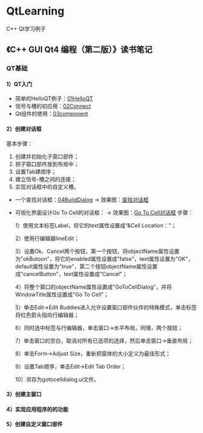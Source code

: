 # QtLearning
C++ Qt学习例子

## 《C++ GUI Qt4 编程（第二版）》读书笔记
### QT基础
#### 1）QT入门
- 简单的HelloQT例子：[01HelloQT](https://github.com/theRunCom/QtLearning/tree/main/01HelloQT)
- 信号与槽的初应用：[02Connect](https://github.com/theRunCom/QtLearning/tree/main/02Connect)
- Qt组件的使用：[03component](https://github.com/theRunCom/QtLearning/tree/main/03component)
#### 2）创建对话框
基本步骤：

1. 创建并初始化子窗口部件；
2. 把子窗口部件放到布局中；
3. 设置Tab建顺序；
4. 建立信号-槽之间的连接；
5. 实现对话框中的自定义槽。
- 一个查找对话框：[04BuildDialog](https://github.com/theRunCom/QtLearning/tree/main/04BuidDialog)
-> 效果图：[查找对话框](https://github.com/theRunCom/QtLearning/blob/main/images/04.png)
- 可视化界面设计Go To Cell的对话框：
-> 效果图：[Go To Cell对话框](https://github.com/theRunCom/QtLearning/blob/main/images/05.png)
  步骤：
  
    1）使用文本标签Label，将它的text属性设置成“&Cell Location：”；
    
    2）使用行编辑器lineEdit；
    
    3）设置Ok、Cancel两个按钮，第一个按钮，将objectName属性设置为"okButoon"，将它的enabled属性设置成"false"，text属性设置为"OK"，default属性设置为"true"，第二个按钮objectName属性设置成"cancelButton"，text属性设置成"Cancel"；
    
    4）将整个窗口的objectName属性设置成"GoToCellDialog"，并将WindowTitle属性设置成"Go To Cell"；
    
    5）单击Edit->Edit Buddies进入允许设置窗口部件伙伴的特殊模式，单击标签将红色箭头指向行编辑器；
    
    6）同时选中标签与行编辑器，单击窗口->水平布局，同理，两个按钮；
    
    7）单击窗口的空白，取消对所有已选项的选择，然后单击窗口->垂直布局；
    
    8）单击Form->Adjust Size，重新把窗体的大小定义为最佳形式；
    
    9）设置Tab顺序，单击Edit->Edit Tab Order；
    
    10）另存为gotocelldialog.ui文件。
#### 3）创建主窗口
#### 4）实现应用程序的的功能
#### 5）创建自定义窗口部件
